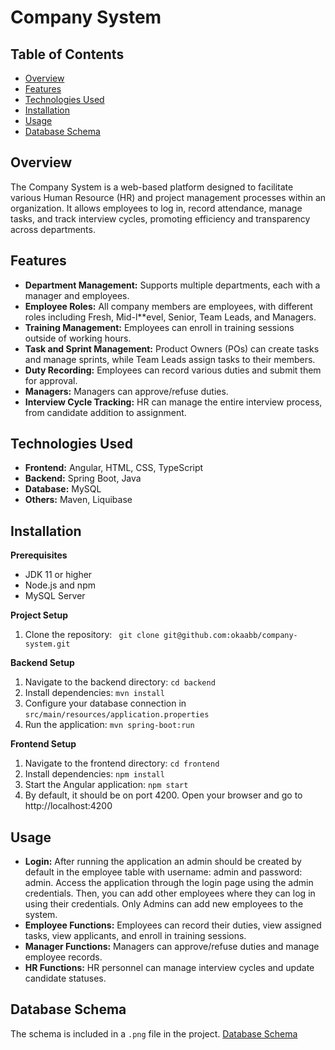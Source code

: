 # Company System

## Table of Contents

- [Overview](#overview)
- [Features](#features)
- [Technologies Used](#technologies-used)
- [Installation](#installation)
- [Usage](#usage)
- [Database Schema](#database-schema)

## Overview

The Company System is a web-based platform designed to facilitate various Human Resource (HR)
and project management processes within an organization.
It allows employees to log in, record attendance, manage tasks, and track interview cycles,
promoting efficiency and transparency across departments.

## Features

- **Department Management:** Supports multiple departments, each with a manager and employees.
- **Employee Roles:** All company members are employees, with different roles including Fresh, Mid-l**evel, Senior, Team
  Leads, and Managers.
- **Training Management:** Employees can enroll in training sessions outside of working hours.
- **Task and Sprint Management:** Product Owners (POs) can create tasks and manage sprints, while Team Leads assign
  tasks to their members.
- **Duty Recording:** Employees can record various duties and submit them for approval.
- **Managers:** Managers can approve/refuse duties.
- **Interview Cycle Tracking:** HR can manage the entire interview process, from candidate addition to assignment.

## Technologies Used

- **Frontend:** Angular, HTML, CSS, TypeScript
- **Backend:** Spring Boot, Java
- **Database:** MySQL
- **Others:** Maven, Liquibase

## Installation

**Prerequisites**

- JDK 11 or higher
- Node.js and npm
- MySQL Server

**Project Setup**

1. Clone the repository:
   ``` git clone git@github.com:okaabb/company-system.git```

**Backend Setup**

1. Navigate to the backend directory:
   ```cd backend```
2. Install dependencies:
   ```mvn install```
3. Configure your database connection in `src/main/resources/application.properties`
4. Run the application:
   ```mvn spring-boot:run```

**Frontend Setup**

1. Navigate to the frontend directory:
   ```cd frontend```
2. Install dependencies:
   ```npm install```
3. Start the Angular application:
   ```npm start```
4. By default, it should be on port 4200. Open your browser and go to http://localhost:4200

## Usage

- **Login:**
  After running the application an admin should be created by default in the employee table with username: admin and
  password: admin.
  Access the application through the login page using the admin credentials. Then, you can add other employees where
  they can log in using their credentials.
  Only Admins can add new employees to the system.
- **Employee Functions:** Employees can record their duties, view assigned tasks, view applicants, and enroll in
  training sessions.
- **Manager Functions:** Managers can approve/refuse duties and manage employee records.
- **HR Functions:** HR personnel can manage interview cycles and update candidate statuses.

## Database Schema

The schema is included in a `.png` file in the project. [Database Schema](system-schema.png)